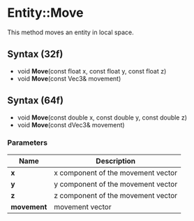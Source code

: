 # Entity::Move #
This method moves an entity in local space.

## Syntax (32f) ##
- void **Move**(const float x, const float y, const float z)
- void **Move**(const Vec3& movement)

## Syntax (64f) ##
- void **Move**(const double x, const double y, const double z)
- void **Move**(const dVec3& movement)

### Parameters ###
| Name | Description |
| --- | --- |
| **x** | x component of the movement vector |
| **y** | y component of the movement vector |
| **z** | z component of the movement vector |
| **movement** | movement vector |

